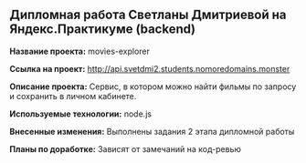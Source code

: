 ## Дипломная работа Светланы Дмитриевой на Яндекс.Практикуме (backend)

**Название проекта:** movies-explorer

**Ссылка на проект:** http://api.svetdmi2.students.nomoredomains.monster

**Описание проекта:** Сервис, в котором можно найти фильмы по запросу и сохранить в личном кабинете.

**Используемые технологии:** node.js

**Внесенные изменения:** Выполнены задания 2 этапа дипломной работы

**Планы по доработке:** Зависят от замечаний на код-ревью
